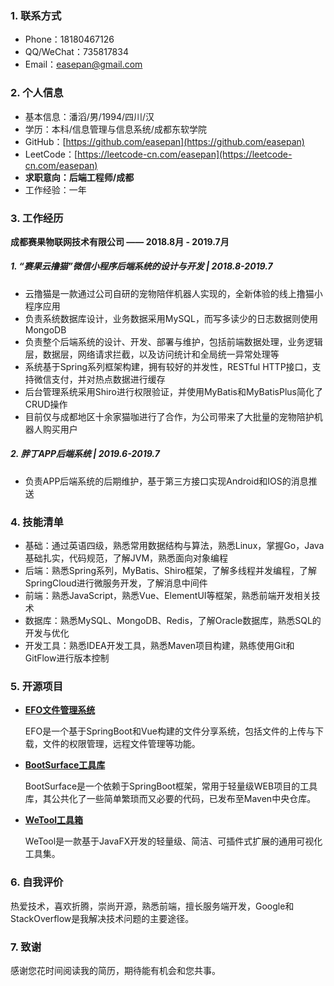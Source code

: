 ### 1. 联系方式

- Phone：18180467126
- QQ/WeChat：735817834
- Email：easepan@gmail.com

### 2. 个人信息
- 基本信息：潘滔/男/1994/四川/汉
- 学历：本科/信息管理与信息系统/成都东软学院
- GitHub：[https://github.com/easepan](https://github.com/easepan)
- LeetCode：[https://leetcode-cn.com/easepan](https://leetcode-cn.com/easepan)
- **求职意向：后端工程师/成都**
- 工作经验：一年

### 3. 工作经历

**成都赛果物联网技术有限公司 —— 2018.8月 - 2019.7月**

##### 1. “赛果云撸猫”微信小程序后端系统的设计与开发 | 2018.8-2019.7

- 云撸猫是一款通过公司自研的宠物陪伴机器人实现的，全新体验的线上撸猫小程序应用
- 负责系统数据库设计，业务数据采用MySQL，而写多读少的日志数据则使用MongoDB
- 负责整个后端系统的设计、开发、部署与维护，包括前端数据处理，业务逻辑层，数据层，网络请求拦截，以及访问统计和全局统一异常处理等
- 系统基于Spring系列框架构建，拥有较好的并发性，RESTful HTTP接口，支持微信支付，并对热点数据进行缓存
- 后台管理系统采用Shiro进行权限验证，并使用MyBatis和MyBatisPlus简化了CRUD操作
- 目前仅与成都地区十余家猫咖进行了合作，为公司带来了大批量的宠物陪护机器人购买用户

##### 2. 胖丁APP后端系统 | 2019.6-2019.7

- 负责APP后端系统的后期维护，基于第三方接口实现Android和IOS的消息推送

### 4. 技能清单

- 基础：通过英语四级，熟悉常用数据结构与算法，熟悉Linux，掌握Go，Java基础扎实，代码规范，了解JVM，熟悉面向对象编程
- 后端：熟悉Spring系列，MyBatis、Shiro框架，了解多线程并发编程，了解SpringCloud进行微服务开发，了解消息中间件
- 前端：熟悉JavaScript，熟悉Vue、ElementUI等框架，熟悉前端开发相关技术
- 数据库：熟悉MySQL、MongoDB、Redis，了解Oracle数据库，熟悉SQL的开发与优化
- 开发工具：熟悉IDEA开发工具，熟悉Maven项目构建，熟练使用Git和GitFlow进行版本控制

### 5. 开源项目

- [**EFO文件管理系统**](https://github.com/code4everything/efo)

    EFO是一个基于SpringBoot和Vue构建的文件分享系统，包括文件的上传与下载，文件的权限管理，远程文件管理等功能。

- [**BootSurface工具库**](https://github.com/code4everything/boot-surface)

    BootSurface是一个依赖于SpringBoot框架，常用于轻量级WEB项目的工具库，其公共化了一些简单繁琐而又必要的代码，已发布至Maven中央仓库。
    
- [**WeTool工具箱**](https://gitee.com/code4everything/wetool)

    WeTool是一款基于JavaFX开发的轻量级、简洁、可插件式扩展的通用可视化工具集。

### 6. 自我评价

热爱技术，喜欢折腾，崇尚开源，熟悉前端，擅长服务端开发，Google和StackOverflow是我解决技术问题的主要途径。

### 7. 致谢

感谢您花时间阅读我的简历，期待能有机会和您共事。
